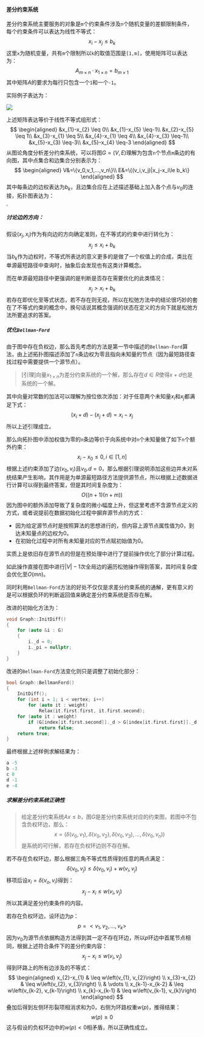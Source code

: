 #### 差分约束系统

差分约束系统主要服务的对象是`m`个约束条件涉及`n`个随机变量的差额限制条件，每个约束条件可以表达为线性不等式：
$$
x_i-x_j\le b_k
$$
这里`x`为随机变量，共有`m`个限制所以`k`的取值范围是`[1,m]`，使用矩阵可以表达为：
$$
A_{m\times n}· x_{1\times n}=b_{m\times 1}
$$
其中矩阵$A$的要求为每行只包含一个`1`和一个`-1`。

实际例子表达为：

![](C:\Users\SSW\Desktop\DC1.png)

上述矩阵表达等价于线性不等式组形式：
$$
\begin{aligned}
&x_{1}-x_{2} \leq 0\\
&x_{1}-x_{5} \leq-1\\
&x_{2}-x_{5} \leq 1\\
&x_{3}-x_{1} \leq 5\\
&x_{4}-x_{1} \leq 4\\
&x_{4}-x_{3} \leq-1\\
&x_{5}-x_{3} \leq-3\\
&x_{5}-x_{4} \leq-3
\end{aligned}
$$
从图论角度分析差分约束系统，可以将图$G=(V,E)$理解为包含`n`个节点`m`条边的有向图，其中点集合和边集合分别表示为：
$$
\begin{aligned}
V&=\{v_0,v_1,...,v_n\}\\
E&=\{(v_i,v_j)|x_j-x_i\le b_k\}
\end{aligned}
$$
其中每条边的边权表达为$b_k$，且边集合应在上述描述基础上加入各个点与$v_0$的连接，拓扑图表达为：

<img src="C:\Users\SSW\Desktop\DC2.png" style="zoom:25%;" />

##### 讨论边的方向：

假设$(x_j,x_i)$作为有向边的方向确定准则，在不等式的约束中进行转化为：
$$
x_j\le x_i+b_k
$$
当$b_k$作为边权时，不等式所表达的意义更多的是做了一个权值上的合成，类比在单源最短路径中查询时，抽象后会发现也有这类计算概念。

而在单源最短路径中更强调的是判断是否存在需要优化的此类情况：
$$
x_j> x_i+b_k
$$
若存在即优化至等式状态，若不存在则无视，所以在松弛方法中的结论很巧妙的套在了不等式约束的概念中，换句话说其概念强调的状态在定义的方向下就是松弛方法所要追求的答案。

##### 优化`Bellman-Ford`

由于图中存在负权边，那么首先考虑的方法是第一节中描述的`Bellman-Ford`算法，由上述拓扑图描述添加了`n`条边权为零且指向未知量的节点（因为最短路径查找过程中需要提供一个源节点）。

> [引理]向量$x_{1\times n}$为差分约束系统的一个解，那么存在$d\in R$使得$x+d$也是系统的一个解。

其中向量对常数的加法可以理解为按位依次添加：对于任意两个未知量$x_i$和$x_j$都满足下式：
$$
(x_i+d)-(x_j+d)=x_i-x_j
$$
所以上述引理成立。

那么向拓扑图中添加权值为零的`n`条边等价于向系统中对`n`个未知量做了如下`n`个额外约束：
$$
x_i-x_0\le 0,i\in[1,n]
$$
根据上述约束添加了边$(v_0,v_i)$且$v_0.d=0$，那么根据引理说明添加这些边并未对系统结果产生影响，其作用是为单源最短路径方法提供源节点，所以根据上述数据进行计算可以得到最终答案，但是其时间复杂度为：
$$
O((n+1)(n+m))
$$
因为图中的额外添加导致了复杂度的微小幅度上升，但这里考虑不含源节点定义的方式，或者说提前在数据初始化过程中摒弃源节点的方式：

- 因为给定源节点时是按照算法的思想进行的，但内容上源节点属性值为0，到达未知量点的边权为0。
- 在初始化过程中对所有未知量对应的节点赋初始值为0。

实质上是依旧存在源节点的但是在预处理中进行了提前操作优化了部分计算过程。

如此操作直接在图中进行$|V|-1$次全局边的遍历松弛操作得到答案，其时间复杂度会优化至$O(mn)$。

同时利用`Bellman-Ford`方法的好处不仅仅是求差分约束系统的通解，更有意义的是可以根据负环的判断返回值来确定差分约束系统是否存在解。

改进的初始化方法为：

```cpp
void Graph::InitDiff()
{
    for (auto &i : G)
    {
        i._d = 0;
        i._pi = nullptr;
    }
}
```

改进的`Bellman-Ford`方法变化则只是调整了初始化部分：

```cpp
bool Graph::BellmanFord()
{
    InitDiff();
    for (int i = 1; i < vertex; i++)
        for (auto it : weight)
            Relax(it.first.first, it.first.second);
    for (auto it : weight)
        if (G[index[it.first.second]]._d > G[index[it.first.first]]._d + it.second)
            return false;
    return true;
}
```

最终根据上述样例求解结果为：

```cpp
a -5
b -3
c 0
d -1
e -4
```

##### 求解差分约束系统正确性

> 给定差分约束系统$Ax\le b$，图$G$是差分约束系统对应的约束图，若图中不包含负权环边，那么：
> $$
> x=\left(\delta\left(v_{0}, v_{1}\right), \delta\left(v_{0}, v_{2}\right), \delta\left(v_{0}, v_{3}\right), \ldots, \delta\left(v_{0}, v_{n}\right)\right)
> $$
> 是系统的可行解，若存在负权环边则不存在解。

若不存在负权环边，那么根据三角不等式性质得到任意的两点满足：
$$
\delta\left(v_{0}, v_{j}\right) \leq \delta\left(v_{0}, v_{i}\right)+w\left(v_{i}, v_{j}\right)
$$
移项后设$x_i=\delta(v_o,v_i)$得到：
$$
x_j-x_i\le w(v_i,v_j)
$$
所以其满足差分约束条件的内容。

若存在负权环边，设环边为$p$：
$$
p= <v_1,v_2,...,v_k>
$$
因为$v_0$为源节点依据构造方法得到其一定不存在环边，所以$p$环边中首尾节点相同，根据上述符合条件下的差分约束内容：
$$
x_j-x_i\le w(v_i,v_j)
$$
得到环路上的所有边涉及的不等式：
$$
\begin{aligned}
x_{2}-x_{1} & \leq w\left(v_{1}, v_{2}\right) \\
x_{3}-x_{2} & \leq w\left(v_{2}, v_{3}\right) \\
& \vdots \\
x_{k-1}-x_{k-2} & \leq w\left(v_{k-2}, v_{k-1}\right) \\
x_{k}-x_{k-1} & \leq w\left(v_{k-1}, v_{k}\right)
\end{aligned}
$$
叠加后得到左侧环形裂项相消求和为0，右侧为环路权重$w(p)$，推得结果：
$$
w(p)\ge 0
$$
这与假设的负权环边中的$w(p)<0$相矛盾，所以正确性成立。